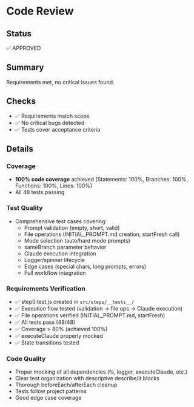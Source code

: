 # Code Review

## Status
✅ APPROVED

## Summary
Requirements met, no critical issues found.

## Checks
- ✅ Requirements match scope
- ✅ No critical bugs detected
- ✅ Tests cover acceptance criteria

## Details

### Coverage
- **100% code coverage** achieved (Statements: 100%, Branches: 100%, Functions: 100%, Lines: 100%)
- All 48 tests passing

### Test Quality
- Comprehensive test cases covering:
  - Prompt validation (empty, short, valid)
  - File operations (INITIAL_PROMPT.md creation, startFresh call)
  - Mode selection (auto/hard mode prompts)
  - sameBranch parameter behavior
  - Claude execution integration
  - Logger/spinner lifecycle
  - Edge cases (special chars, long prompts, errors)
  - Full workflow integration

### Requirements Verification
- ✅ step0.test.js created in `src/steps/__tests__/`
- ✅ Execution flow tested (validation → file ops → Claude execution)
- ✅ File operations verified (INITIAL_PROMPT.md, startFresh)
- ✅ All tests pass (48/48)
- ✅ Coverage > 80% (achieved 100%)
- ✅ executeClaude properly mocked
- ✅ State transitions tested

### Code Quality
- Proper mocking of all dependencies (fs, logger, executeClaude, etc.)
- Clear test organization with descriptive describe/it blocks
- Thorough beforeEach/afterEach cleanup
- Tests follow project patterns
- Good edge case coverage
